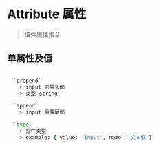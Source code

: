 # Attribute 属性

> 控件属性集合

## 单属性及值

``` bash

  `prepend`
    > input 前置头部
    > 类型 string

  `append`
    > input 后置尾部

  `type`
    > 控件类型
    > example: { value: 'input', name: '文本框'}

```
